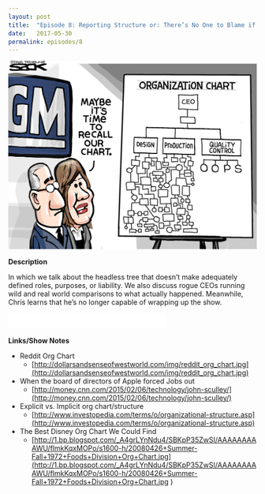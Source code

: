 ```yaml
---
layout: post
title:  "Episode 8: Reporting Structure or: There’s No One to Blame if There’s No One in Charge"
date:   2017-05-30
permalink: episodes/8
---
```


<img src="/img/episode_8.jpg" alt="Reporting Structure" width="700">

**Description**

In which we talk about the headless tree that doesn’t make adequately defined roles, purposes, or liability.  We also discuss rogue CEOs running wild and real world comparisons to what actually happened. Meanwhile, Chris learns that he’s no longer capable of wrapping up the show.

<iframe style="border: none" src="//html5-player.libsyn.com/embed/episode/id/5403680/height/50/width/640/theme/standard-mini/autonext/no/thumbnail/no/autoplay/no/preload/no/no_addthis/no/direction/backward/" height="30" width="320" scrolling="no"  allowfullscreen webkitallowfullscreen mozallowfullscreen oallowfullscreen msallowfullscreen></iframe>

**Links/Show Notes**

* Reddit Org Chart
   * [http://dollarsandsenseofwestworld.com/img/reddit_org_chart.jpg](http://dollarsandsenseofwestworld.com/img/reddit_org_chart.jpg)
* When the board of directors of Apple forced Jobs out
   * [http://money.cnn.com/2015/02/06/technology/john-sculley/](http://money.cnn.com/2015/02/06/technology/john-sculley/)
* Explicit vs. Implicit org chart/structure
   * [http://www.investopedia.com/terms/o/organizational-structure.asp](http://www.investopedia.com/terms/o/organizational-structure.asp)
* The Best Disney Org Chart We Could Find
   * [http://1.bp.blogspot.com/_A4grLYnNdu4/SBKpP35ZwSI/AAAAAAAAAWU/flmkKqxMOPo/s1600-h/20080426+Summer-Fall+1972+Foods+Division+Org+Chart.jpg](http://1.bp.blogspot.com/_A4grLYnNdu4/SBKpP35ZwSI/AAAAAAAAAWU/flmkKqxMOPo/s1600-h/20080426+Summer-Fall+1972+Foods+Division+Org+Chart.jpg )
